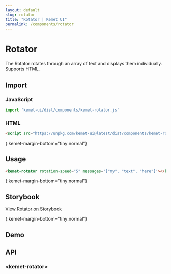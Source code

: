 ```yaml
---
layout: default
slug: rotator
title: "Rotator | Kemet UI"
permalink: /components/rotator
---
```


# Rotator

The Rotator rotates through an array of text and displays them individually. Supports HTML. 

## Import 

### JavaScript
```javascript
import 'kemet-ui/dist/components/kemet-rotator.js'
```
### HTML
```html
<script src="https://unpkg.com/kemet-ui@latest/dist/components/kemet-rotator.js" type="module"></script>
```


{:kemet-margin-bottom="tiny:normal"}
## Usage

```html
<kemet-rotator rotation-speed="5" messages='["my", "text", "here"]'></kemet-rotator>
```

{:kemet-margin-bottom="tiny:normal"}
## Storybook

[View Rotator on Storybook](https://storybook.kemet.dev/?path=/docs/components-kemet-rotator--rotator)


{:kemet-margin-bottom="tiny:normal"}
## Demo

<docs-showcase>
<p>
  <kemet-rotator messages='["<a href=\"http://google.com\">HTML is supported</a>. Lorem ipsum dolor sit amet, consectetur adipiscing elit.", "Praesent ornare porta nulla.", "Nulla ipsum felis, aliquet nec nisl sit amet, suscipit facilisis massa."]'></kemet-rotator>
</p>
</docs-showcase>


## API

### &lt;kemet-rotator&gt;
<docs-api-table base-url="{{ site.baseurl }}" component="kemet-rotator"></docs-api-table>
